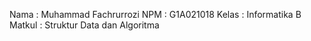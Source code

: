 Nama : Muhammad Fachrurrozi
NPM : G1A021018
Kelas : Informatika B
Matkul : Struktur Data dan Algoritma 

